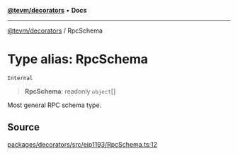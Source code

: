 [**@tevm/decorators**](../README.md) • **Docs**

***

[@tevm/decorators](../globals.md) / RpcSchema

# Type alias: RpcSchema

`Internal`

> **RpcSchema**: readonly `object`[]

Most general RPC schema type.

## Source

[packages/decorators/src/eip1193/RpcSchema.ts:12](https://github.com/evmts/tevm-monorepo/blob/main/packages/decorators/src/eip1193/RpcSchema.ts#L12)
